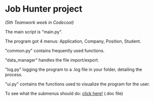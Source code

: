 <h1>Job Hunter project</h1>

<i>(5th Teamwork week in Codecool)</i>







The main script is "main.py". 


The program got 4 menus: Application, Company, Position, Student.


"common.py" contains frequently used functions.


"data_manager" handles the file import/export.


"log.py" logging the program to a .log file in your folder, detailing the process.


"ui.py" contains the functions used to visualize the program for the user.


To see what the submenus should do: <a href="https://gofile.io/?c=zqZthM">click here!</a> (.doc file)

